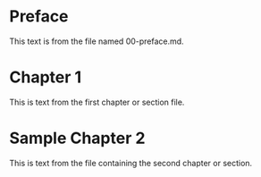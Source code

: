 
# Preface

This text is from the file named 00-preface.md.

# Chapter 1

This is text from the first chapter or section file.

# Sample Chapter 2

This is text from the file containing the second chapter or section.

